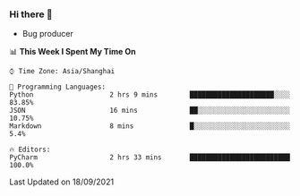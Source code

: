 ### Hi there 👋
* Bug producer
<!--START_SECTION:waka-->
📊 **This Week I Spent My Time On** 

```text
⌚︎ Time Zone: Asia/Shanghai

💬 Programming Languages: 
Python                   2 hrs 9 mins        █████████████████████░░░░   83.85% 
JSON                     16 mins             ██░░░░░░░░░░░░░░░░░░░░░░░   10.75% 
Markdown                 8 mins              █░░░░░░░░░░░░░░░░░░░░░░░░   5.4%

🔥 Editors: 
PyCharm                  2 hrs 33 mins       █████████████████████████   100.0%

```


 Last Updated on 18/09/2021
<!--END_SECTION:waka-->
